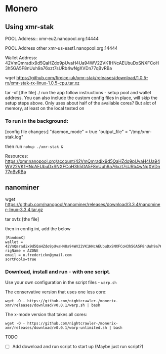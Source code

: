 # Monero

## Using xmr-stak

POOL Address:: xmr-eu2.nanopool.org:14444

POOL Address other xmr-us-east1.nanopool.org:14444

Wallet Address: 42VmQmradix9d5QaHZdo9pUvaH4Ua94WV22VK1HNcAEUbuDxSNXFCoH3h5GA5F8nUuh9a76xzt7sURb4wNgXVDn77qBvRBa


wget https://github.com/fireice-uk/xmr-stak/releases/download/1.0.5-rx/xmr-stak-rx-linux-1.0.5-cpu.tar.xz

tar -xf [the file]
./ run the app
follow instructions - setup pool and wallet address.
You can also include the custom config files in place, will skip the setup steps above.
Only uses about half of the available cores? But alot of memory, at least on the local tested on 

### To run in the background:

[config file changes:]
"daemon_mode" = true
"output_file" = "/tmp/xmr-stak.log"

then run `nohup ./xmr-stak &`

Resources:
https://xmr.nanopool.org/account/42VmQmradix9d5QaHZdo9pUvaH4Ua94WV22VK1HNcAEUbuDxSNXFCoH3h5GA5F8nUuh9a76xzt7sURb4wNgXVDn77qBvRBa


## nanominer

wget https://github.com/nanopool/nanominer/releases/download/3.3.4/nanominer-linux-3.3.4.tar.gz

tar xvfz [the file]

then in config.ini, add the below

```
[RandomX]
wallet = 42VmQmradix9d5QaHZdo9pUvaH4Ua94WV22VK1HNcAEUbuDxSNXFCoH3h5GA5F8nUuh9a76xzt7sURb4wNgXVDn77qBvRBa
rigName = AZONE
email = o.frederickn@gmail.com
sortPools=true
```

### Download, install and run - with one script.
Use your own configuration in the script files - `warp.sh`

The conservative version that uses one less core: 

`wget -O - https://github.com/nightcrawler-/monerix-xmr/releases/download/v0.0.1/warp.sh | bash`

The x-mode version that takes all cores:

`wget -O - https://github.com/nightcrawler-/monerix-xmr/releases/download/v0.0.1/warp-unlimited.sh | bash`


TODO
- [ ] Add download and run script to start up (Maybe just run script?)


